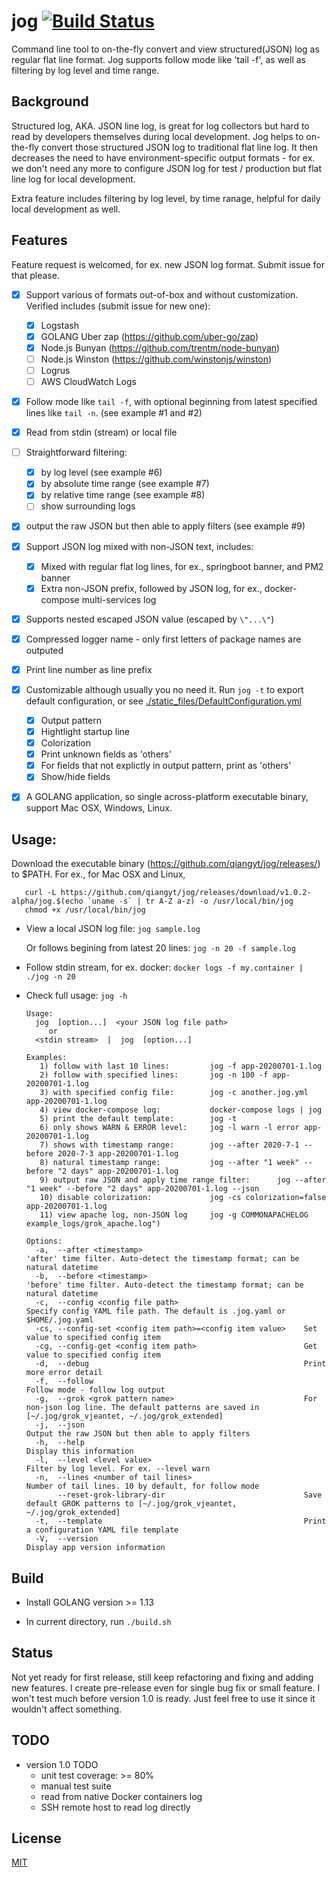 # jog [![Build Status](https://travis-ci.org/qiangyt/jog.svg?branch=master)](https://travis-ci.org/qiangyt/jog)
Command line tool to on-the-fly convert and view structured(JSON) log as regular flat line format. Jog supports follow mode like 'tail -f', as well as filtering by log level and time range.

## Background

Structured log, AKA. JSON line log, is great for log collectors but hard to read by developers themselves during local development. Jog helps to on-the-fly convert those structured JSON log to traditional flat line log. It then decreases the need to have environment-specific output formats - for ex. we don't need any more to configure JSON log for test / production but flat line log for local development.

Extra feature includes filtering by log level, by time ranage, helpful for daily local development as well.

## Features

   Feature request is welcomed, for ex. new JSON log format. Submit issue for that please.

   - [x] Support various of formats out-of-box and without customization.
         Verified includes (submit issue for new one):
      - [x] Logstash
      - [x] GOLANG Uber zap (https://github.com/uber-go/zap)
      - [x] Node.js Bunyan (https://github.com/trentm/node-bunyan)
      - [ ] Node.js Winston (https://github.com/winstonjs/winston)
      - [ ] Logrus
      - [ ] AWS CloudWatch Logs

   - [x] Follow mode like `tail -f`, with optional beginning from latest specified lines like `tail -n`.
         (see example #1 and #2)

   - [x] Read from stdin (stream) or local file

   - [ ] Straightforward filtering:
      - [x] by log level (see example #6)
      - [x] by absolute time range (see example #7)
      - [x] by relative time range (see example #8)
      - [ ] show surrounding logs

   - [x] output the raw JSON but then able to apply filters (see example #9)

   - [x] Support JSON log mixed with non-JSON text, includes:
      - [x] Mixed with regular flat log lines, for ex., springboot banner, and PM2 banner
      - [x] Extra non-JSON prefix, followed by JSON log, for ex., docker-compose multi-services log

   - [x] Supports nested escaped JSON value (escaped by `\"...\"`)

   - [x] Compressed logger name - only first letters of package names are outputed

   - [x] Print line number as line prefix

   - [x] Customizable although usually you no need it.
         Run `jog -t` to export default configuration, or see [./static_files/DefaultConfiguration.yml](./static_files/DefaultConfiguration.yml)
      - [x] Output pattern
      - [x] Hightlight startup line
      - [x] Colorization
      - [x] Print unknown fields as 'others'
      - [x] For fields that not explictly in output pattern, print as 'others'
      - [x] Show/hide fields

   - [x] A GOLANG application, so single across-platform executable binary, support Mac OSX, Windows, Linux.

## Usage:
  Download the executable binary (https://github.com/qiangyt/jog/releases/) to $PATH. For ex., for Mac OSX and Linux,

  ```shell
     curl -L https://github.com/qiangyt/jog/releases/download/v1.0.2-alpha/jog.$(echo `uname -s` | tr A-Z a-z) -o /usr/local/bin/jog
     chmod +x /usr/local/bin/jog
  ```

   * View a local JSON log file: `jog sample.log`

     Or follows begining from latest 20 lines: `jog -n 20 -f sample.log`

   * Follow stdin stream, for ex. docker: `docker logs -f my.container | ./jog -n 20`

   * Check full usage: `jog -h`

      ```
      Usage:
        jog  [option...]  <your JSON log file path>
           or
        <stdin stream>  |  jog  [option...]

      Examples:
	     1) follow with last 10 lines:         jog -f app-20200701-1.log
	     2) follow with specified lines:       jog -n 100 -f app-20200701-1.log
	     3) with specified config file:        jog -c another.jog.yml app-20200701-1.log
	     4) view docker-compose log:           docker-compose logs | jog
	     5) print the default template:        jog -t
	     6) only shows WARN & ERROR level:     jog -l warn -l error app-20200701-1.log
	     7) shows with timestamp range:        jog --after 2020-7-1 --before 2020-7-3 app-20200701-1.log
	     8) natural timestamp range:           jog --after "1 week" --before "2 days" app-20200701-1.log
	     9) output raw JSON and apply time range filter:      jog --after "1 week" --before "2 days" app-20200701-1.log --json
	     10) disable colorization:             jog -cs colorization=false app-20200701-1.log
	     11) view apache log, non-JSON log     jog -g COMMONAPACHELOG example_logs/grok_apache.log")

      Options:
        -a,  --after <timestamp>                                    'after' time filter. Auto-detect the timestamp format; can be natural datetime
        -b,  --before <timestamp>                                   'before' time filter. Auto-detect the timestamp format; can be natural datetime
        -c,  --config <config file path>                            Specify config YAML file path. The default is .jog.yaml or $HOME/.jog.yaml
        -cs, --config-set <config item path>=<config item value>    Set value to specified config item
        -cg, --config-get <config item path>                        Get value to specified config item
        -d,  --debug                                                Print more error detail
        -f,  --follow                                               Follow mode - follow log output
        -g,  --grok <grok pattern name>                             For non-json log line. The default patterns are saved in [~/.jog/grok_vjeantet, ~/.jog/grok_extended]
        -j,  --json                                                 Output the raw JSON but then able to apply filters
        -h,  --help                                                 Display this information
        -l,  --level <level value>                                  Filter by log level. For ex. --level warn
        -n,  --lines <number of tail lines>                         Number of tail lines. 10 by default, for follow mode
             --reset-grok-library-dir                               Save default GROK patterns to [~/.jog/grok_vjeantet, ~/.jog/grok_extended]
        -t,  --template                                             Print a configuration YAML file template
        -V,  --version                                              Display app version information
     ```

## Build

   *  Install GOLANG version >= 1.13

   *  In current directory, run `./build.sh`

## Status

   Not yet ready for first release, still keep refactoring and fixing and adding new features. I create pre-release even for single bug fix or small feature. I won't test much before version 1.0 is ready.
   Just feel free to use it since it wouldn't affect something.

## TODO

   * version 1.0 TODO
     - unit test coverage: >= 80%
     - manual test suite
     - read from native Docker containers log
     - SSH remote host to read log directly

## License

[MIT](/LICENSE)
